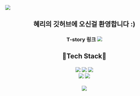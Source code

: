  ![](https://capsule-render.vercel.app/api?section=header&type=waving&height=200&color=auto&fontSize=50&animation=twinkling&text=Hyeri's%20Github👻)
 
 <h2 align = 'center'>혜리의 깃허브에 오신걸 환영합니다 :) </h2>
 <h3 align = 'center'>
 T-story 링크 <a href="https://yari-blog.tistory.com/" target="_blank"><img src="https://img.shields.io/badge/T-story-000000?style=flat&logo=Tstory&logoColor=white&link=github.com/HyeRi95"/></a>
 </h3>

<h2 align = "center"> 🌟Tech Stack🌟 </h2>
<h3 align = "center">
<img src="https://img.shields.io/badge/Python-3766AB?style=flat&logo=Python&logoColor=white&link=github.com/HyeRi95"/>
<img src="https://img.shields.io/badge/Oracle SQL-F80000?style=flat&logo=Oracle&logoColor=white&link=github.com/HyeRi95"/>
<img src="https://img.shields.io/badge/R-276DC3?style=flat&logo=R&logoColor=white&link=github.com/HyeRi95"/>
<br>
<img src="https://img.shields.io/badge/Django-092E20?style=flat&logo=Django&logoColor=white&link=github.com/HyeRi95"/>
<img src="https://img.shields.io/badge/pandas-150458?style=flat&logo=Pandas&logoColor=white&link=github.com/HyeRi95"/>
<br></br>
 
<!-- <img src="https://github-readme-stats.vercel.app/api/top-langs/?username=HyeRi95&layout=compact"><br><br> -->
<img src="https://github-readme-stats.vercel.app/api?username=Hyeri95&show_icons=true">
</h3>
 
 
 

 
